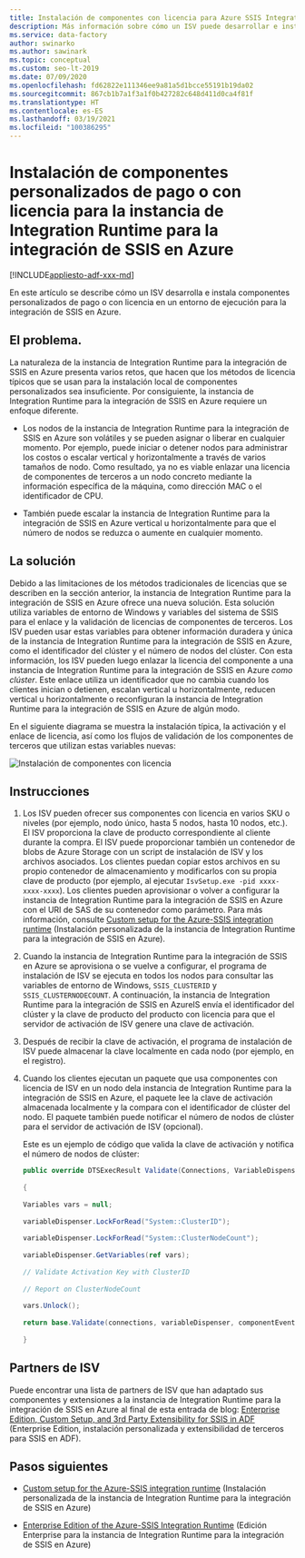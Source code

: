 ```yaml
---
title: Instalación de componentes con licencia para Azure SSIS Integration Runtime
description: Más información sobre cómo un ISV puede desarrollar e instalar componentes personalizados de pago o con licencia en un entorno de ejecución para la integración de SSIS en Azure
ms.service: data-factory
author: swinarko
ms.author: sawinark
ms.topic: conceptual
ms.custom: seo-lt-2019
ms.date: 07/09/2020
ms.openlocfilehash: fd62822e111346ee9a81a5d1bcce55191b19da02
ms.sourcegitcommit: 867cb1b7a1f3a1f0b427282c648d411d0ca4f81f
ms.translationtype: HT
ms.contentlocale: es-ES
ms.lasthandoff: 03/19/2021
ms.locfileid: "100386295"
---
```

# <a name="install-paid-or-licensed-custom-components-for-the-azure-ssis-integration-runtime"></a>Instalación de componentes personalizados de pago o con licencia para la instancia de Integration Runtime para la integración de SSIS en Azure

[!INCLUDE[appliesto-adf-xxx-md](includes/appliesto-adf-xxx-md.md)]

En este artículo se describe cómo un ISV desarrolla e instala componentes personalizados de pago o con licencia en un entorno de ejecución para la integración de SSIS en Azure.

## <a name="the-problem"></a>El problema.

La naturaleza de la instancia de Integration Runtime para la integración de SSIS en Azure presenta varios retos, que hacen que los métodos de licencia típicos que se usan para la instalación local de componentes personalizados sea insuficiente. Por consiguiente, la instancia de Integration Runtime para la integración de SSIS en Azure requiere un enfoque diferente.

-   Los nodos de la instancia de Integration Runtime para la integración de SSIS en Azure son volátiles y se pueden asignar o liberar en cualquier momento. Por ejemplo, puede iniciar o detener nodos para administrar los costos o escalar vertical y horizontalmente a través de varios tamaños de nodo. Como resultado, ya no es viable enlazar una licencia de componentes de terceros a un nodo concreto mediante la información específica de la máquina, como dirección MAC o el identificador de CPU.

-   También puede escalar la instancia de Integration Runtime para la integración de SSIS en Azure vertical u horizontalmente para que el número de nodos se reduzca o aumente en cualquier momento.

## <a name="the-solution"></a>La solución

Debido a las limitaciones de los métodos tradicionales de licencias que se describen en la sección anterior, la instancia de Integration Runtime para la integración de SSIS en Azure ofrece una nueva solución. Esta solución utiliza variables de entorno de Windows y variables del sistema de SSIS para el enlace y la validación de licencias de componentes de terceros. Los ISV pueden usar estas variables para obtener información duradera y única de la instancia de Integration Runtime para la integración de SSIS en Azure, como el identificador del clúster y el número de nodos del clúster. Con esta información, los ISV pueden luego enlazar la licencia del componente a una instancia de Integration Runtime para la integración de SSIS en Azure *como clúster*. Este enlace utiliza un identificador que no cambia cuando los clientes inician o detienen, escalan vertical u horizontalmente, reducen vertical u horizontalmente o reconfiguran la instancia de Integration Runtime para la integración de SSIS en Azure de algún modo.

En el siguiente diagrama se muestra la instalación típica, la activación y el enlace de licencia, así como los flujos de validación de los componentes de terceros que utilizan estas variables nuevas:

![Instalación de componentes con licencia](media/how-to-configure-azure-ssis-ir-licensed-components/licensed-component-installation.png)

## <a name="instructions"></a>Instrucciones
1. Los ISV pueden ofrecer sus componentes con licencia en varios SKU o niveles (por ejemplo, nodo único, hasta 5 nodos, hasta 10 nodos, etc.). El ISV proporciona la clave de producto correspondiente al cliente durante la compra. El ISV puede proporcionar también un contenedor de blobs de Azure Storage con un script de instalación de ISV y los archivos asociados. Los clientes puedan copiar estos archivos en su propio contenedor de almacenamiento y modificarlos con su propia clave de producto (por ejemplo, al ejecutar `IsvSetup.exe -pid xxxx-xxxx-xxxx`). Los clientes pueden aprovisionar o volver a configurar la instancia de Integration Runtime para la integración de SSIS en Azure con el URI de SAS de su contenedor como parámetro. Para más información, consulte [Custom setup for the Azure-SSIS integration runtime](how-to-configure-azure-ssis-ir-custom-setup.md) (Instalación personalizada de la instancia de Integration Runtime para la integración de SSIS en Azure).

2. Cuando la instancia de Integration Runtime para la integración de SSIS en Azure se aprovisiona o se vuelve a configurar, el programa de instalación de ISV se ejecuta en todos los nodos para consultar las variables de entorno de Windows, `SSIS_CLUSTERID` y `SSIS_CLUSTERNODECOUNT`. A continuación, la instancia de Integration Runtime para la integración de SSIS en AzureIS envía el identificador del clúster y la clave de producto del producto con licencia para que el servidor de activación de ISV genere una clave de activación.

3. Después de recibir la clave de activación, el programa de instalación de ISV puede almacenar la clave localmente en cada nodo (por ejemplo, en el registro).

4. Cuando los clientes ejecutan un paquete que usa componentes con licencia de ISV en un nodo dela instancia de Integration Runtime para la integración de SSIS en Azure, el paquete lee la clave de activación almacenada localmente y la compara con el identificador de clúster del nodo. El paquete también puede notificar el número de nodos de clúster para el servidor de activación de ISV (opcional).

    Este es un ejemplo de código que valida la clave de activación y notifica el número de nodos de clúster:

    ```csharp
    public override DTSExecResult Validate(Connections, VariableDispenser, IDTSComponentEvents componentEvents, IDTSLogging log) 
                                                                                                                               
    {                                                                                                                             
                                                                                                                               
    Variables vars = null;                                                                                                        
                                                                                                                               
    variableDispenser.LockForRead("System::ClusterID");                                                                           
                                                                                                                               
    variableDispenser.LockForRead("System::ClusterNodeCount");                                                                    
                                                                                                                               
    variableDispenser.GetVariables(ref vars);                                                                                     
                                                                                                                               
    // Validate Activation Key with ClusterID                                                                                     
                                                                                                                               
    // Report on ClusterNodeCount                                                                                                 
                                                                                                                               
    vars.Unlock();                                                                                                                
                                                                                                                               
    return base.Validate(connections, variableDispenser, componentEvents, log);                                                   
                                                                                                                               
    }
    ```

## <a name="isv-partners"></a>Partners de ISV

Puede encontrar una lista de partners de ISV que han adaptado sus componentes y extensiones a la instancia de Integration Runtime para la integración de SSIS en Azure al final de esta entrada de blog: [Enterprise Edition, Custom Setup, and 3rd Party Extensibility for SSIS in ADF](https://techcommunity.microsoft.com/t5/SQL-Server-Integration-Services/Enterprise-Edition-Custom-Setup-and-3rd-Party-Extensibility-for/ba-p/388360) (Enterprise Edition, instalación personalizada y extensibilidad de terceros para SSIS en ADF).

## <a name="next-steps"></a>Pasos siguientes

-   [Custom setup for the Azure-SSIS integration runtime](how-to-configure-azure-ssis-ir-custom-setup.md) (Instalación personalizada de la instancia de Integration Runtime para la integración de SSIS en Azure)

-   [Enterprise Edition of the Azure-SSIS Integration Runtime](how-to-configure-azure-ssis-ir-enterprise-edition.md) (Edición Enterprise para la instancia de Integration Runtime para la integración de SSIS en Azure)
